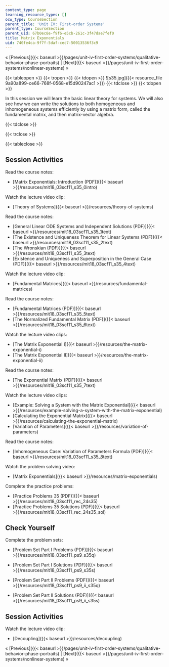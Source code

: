 ```yaml
---
content_type: page
learning_resource_types: []
ocw_type: CourseSection
parent_title: 'Unit IV: First-order Systems'
parent_type: CourseSection
parent_uid: 67b0ec8e-f9f6-e5cb-261c-3f47dae7fef0
title: Matrix Exponentials
uid: 740fe4ca-9f7f-5daf-cec7-50013536f3c9
---
```


« [Previous]({{< baseurl >}}/pages/unit-iv-first-order-systems/qualitative-behavior-phase-portraits) | [Next]({{< baseurl >}}/pages/unit-iv-first-order-systems/nonlinear-systems) »

{{< tableopen >}}
{{< tropen >}}
{{< tdopen >}}
![s35.jpg]({{< resource_file 9a90a899-ce66-768f-0568-e15d90247ac1 >}})
{{< tdclose >}}
{{< tdopen >}}


In this session we will learn the basic linear theory for systems. We will also see how we can write the solutions to both homogeneous and inhomogeneous systems efficiently by using a matrix form, called the fundamental matrix, and then matrix-vector algebra.


{{< tdclose >}}

{{< trclose >}}

{{< tableclose >}}

Session Activities
------------------

Read the course notes:

*   [Matrix Exponentials: Introduction (PDF)]({{< baseurl >}}/resources/mit18_03scf11_s35_0intro)

Watch the lecture video clip:

*   [Theory of Systems]({{< baseurl >}}/resources/theory-of-systems)

Read the course notes:

*   [General Linear ODE Systems and Independent Solutions (PDF)]({{< baseurl >}}/resources/mit18_03scf11_s35_1text)
*   [The Existence and Uniqueness Theorem for Linear Systems (PDF)]({{< baseurl >}}/resources/mit18_03scf11_s35_2text)
*   [The Wronskian (PDF)]({{< baseurl >}}/resources/mit18_03scf11_s35_3text)
*   [Existence and Uniqueness and Superposition in the General Case (PDF)]({{< baseurl >}}/resources/mit18_03scf11_s35_4text)

Watch the lecture video clip:

*   [Fundamental Matrices]({{< baseurl >}}/resources/fundamental-matrices)

Read the course notes:

*   [Fundamental Matrices (PDF)]({{< baseurl >}}/resources/mit18_03scf11_s35_5text)
*   [The Normalized Fundamental Matrix (PDF)]({{< baseurl >}}/resources/mit18_03scf11_s35_6text)

Watch the lecture video clips:

*   [The Matrix Exponential I]({{< baseurl >}}/resources/the-matrix-exponential-i)
*   [The Matrix Exponential II]({{< baseurl >}}/resources/the-matrix-exponential-ii)

Read the course notes:

*   [The Exponential Matrix (PDF)]({{< baseurl >}}/resources/mit18_03scf11_s35_7text)

Watch the lecture video clips:

*   [Example: Solving a System with the Matrix Exponential]({{< baseurl >}}/resources/example-solving-a-system-with-the-matrix-exponential)
*   [Calculating the Exponential Matrix]({{< baseurl >}}/resources/calculating-the-exponential-matrix)
*   [Variation of Parameters]({{< baseurl >}}/resources/variation-of-parameters)

Read the course notes:

*   [Inhomogeneous Case: Variation of Parameters Formula (PDF)]({{< baseurl >}}/resources/mit18_03scf11_s35_8text)

Watch the problem solving video:

*   [Matrix Exponentials]({{< baseurl >}}/resources/matrix-exponentials)

Complete the practice problems:

*   [Practice Problems 35 (PDF)]({{< baseurl >}}/resources/mit18_03scf11_rec_24s35)
*   [Practice Problems 35 Solutions (PDF)]({{< baseurl >}}/resources/mit18_03scf11_rec_24s35_sol)

Check Yourself
--------------

Complete the problem sets:

*   [Problem Set Part I Problems (PDF)]({{< baseurl >}}/resources/mit18_03scf11_ps9_s35q)
*   [Problem Set Part I Solutions (PDF)]({{< baseurl >}}/resources/mit18_03scf11_ps9_s35s)
  
*   [Problem Set Part II Problems (PDF)]({{< baseurl >}}/resources/mit18_03scf11_ps9_ii_s35q)
*   [Problem Set Part II Solutions (PDF)]({{< baseurl >}}/resources/mit18_03scf11_ps9_ii_s35s)

Session Activities
------------------

Watch the lecture video clip:

*   [Decoupling]({{< baseurl >}}/resources/decoupling)

« [Previous]({{< baseurl >}}/pages/unit-iv-first-order-systems/qualitative-behavior-phase-portraits) | [Next]({{< baseurl >}}/pages/unit-iv-first-order-systems/nonlinear-systems) »